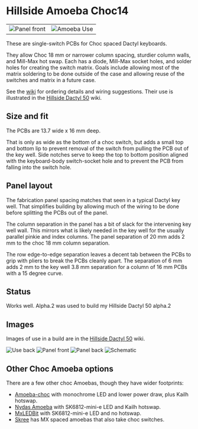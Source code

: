 # Hillside Amoeba Choc14

|                 |                 |
|:-----------     |:----------------|
| ![Panel front](https://github.com/mmccoyd/hillside_amoeba_choc14/wiki/image/AmoebaPanel.front.png) | ![Amoeba Use](https://github.com/mmccoyd/hillside_amoeba_choc14/wiki/image/use_back.png) |

These are single-switch PCBs for Choc spaced Dactyl keyboards.

They allow Choc 18 mm or narrower column spacing,
  sturdier column walls, and Mill-Max hot swap.
Each has a diode, Mill-Max socket holes, and solder holes
    for creating the switch matrix.
Goals include
  allowing most of the matrix soldering to be done outside of the case
  and allowing reuse of the switches and matrix in a future case.

See the [wiki](https://github.com/mmccoyd/hillside_amoeba_choc14/wiki)
    for ordering details and wiring suggestions.
Their use is illustrated in the
    [Hillside Dactyl 50](https://github.com/mmccoyd/hillside_dactyl_50)
    wiki.

## Size and fit

The PCBs are 13.7 wide x 16 mm deep.

That is only as wide as the bottom of a choc switch,
  but adds a small top and bottom lip
  to prevent removal of the switch from pulling the PCB out of the key well.
Side notches serve to keep the top to bottom position aligned
  with the keyboard-body switch-socket hole and to
  prevent the PCB from falling into the switch hole.

## Panel layout

The fabrication panel spacing matches that seen in a typical Dactyl key well.
That simplifies building by allowing much of the wiring to be done
  before splitting the PCBs out of the panel.

The column separation in the panel
  has a bit of slack for the intervening key well wall.
This mirrors what is likely needed in the key well 
  for the usually parallel pinkie and index columns.
The panel separation of 20 mm adds 2 mm to the choc 18 mm column separation.

The row edge-to-edge separation
    leaves a decent tab between the PCBs
    to grip with pliers to break the PCBs cleanly apart.
The separation of 6 mm adds 2 mm to the key well 3.8 mm separation
  for a column of 16 mm PCBs with a 15 degree curve.

## Status

Works well. Alpha.2 was used to build my Hillside Dactyl 50 alpha.2

## Images

Images of use in a build are in the
    [Hillside Dactyl 50](https://github.com/mmccoyd/hillside_dactyl_50) wiki.

![Use back](https://github.com/mmccoyd/hillside_amoeba_choc14/wiki/image/use_back.png)
![Panel front](https://github.com/mmccoyd/hillside_amoeba_choc14/wiki/image/AmoebaPanel.front.png)
![Panel back](https://github.com/mmccoyd/hillside_amoeba_choc14/wiki/image/AmoebaPanel.back.png)
![Schematic](https://github.com/mmccoyd/hillside_amoeba_choc14/wiki/image/amoeba_choc14.svg)

## Other Choc Amoeba options

There are a few other choc Amoebas, though they have wider footprints:

- [Amoeba-choc](https://github.com/girishji/amoeba-choc)
  with monochrome LED and lower power draw, plus Kailh hotswap.
- [Nydas Amoeba](https://github.com/nydasco/nydas_keyboard_v2/tree/main/NydasAmoeba)
  with SK6812-mini-e LED and Kailh hotswap.
- [MxLEDBit](https://keycapsss.com/keyboard-parts/pcbs/173/mxledbit-single-switch-pcb-mx-choc-hot-swap-socket)
  with SK6812-mini-e LED and no hotswap.
- [Skree](https://www.skree.us) has MX spaced amoebas that also take choc switches.
